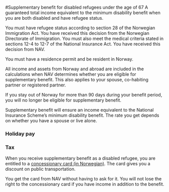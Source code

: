 #Supplementary benefit for disabled refugees under the age of 67
A guaranteed total income equivalent to the minimum disability benefit when you are both disabled and have refugee status.


You must have refugee status according to section 28 of the Norwegian Immigration Act. You have received this decision from the Norwegian Directorate of Immigration. You must also meet the medical criteria stated in sections 12-4 to 12-7 of the National Insurance Act. You have received this decision from NAV.

 You must have a residence permit and be resident in Norway.

 All income and assets from Norway and abroad are included in the calculations when NAV determines whether you are eligible for supplementary benefit. This also applies to your spouse, co-habiting partner or registered partner.

 If you stay out of Norway for more than 90 days during your benefit period, you will no longer be eligible for supplementary benefit. 

 Supplementary benefit will ensure an income equivalent to the National Insurance Scheme’s minimum disability benefit. The rate you get depends on whether you have a spouse or live alone. 

 ### Holiday pay

 ### Tax

 When you receive supplementary benefit as a disabled refugee, you are entitled to a [concessionary card (in Norwegian)](/honnorkort). The card gives you a discount on public transportation.

 You get the card from NAV without having to ask for it. You will not lose the right to the concessionary card if you have income in addition to the benefit.

 